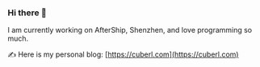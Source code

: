 ### Hi there 👋

I am currently working on AfterShip, Shenzhen, and love programming so much. 

✍️ Here is my personal blog: [https://cuberl.com](https://cuberl.com)

<!--
**CuberL/CuberL** is a ✨ _special_ ✨ repository because its `README.md` (this file) appears on your GitHub profile.

Here are some ideas to get you started:

- 🔭 I’m currently working on ...
- 🌱 I’m currently learning ...
- 👯 I’m looking to collaborate on ...
- 🤔 I’m looking for help with ...
- 💬 Ask me about ...
- 📫 How to reach me: ...
- 😄 Pronouns: ...
- ⚡ Fun fact: ...
-->
